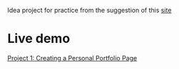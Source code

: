 Idea project for practice from the suggestion of this [site](https://blog.hubspot.com/website/html-projects-for-beginners)
# Live demo
[Project 1: Creating a Personal Portfolio Page](https://raw.githack.com/asfmm/p1-personal-portfolio-page/main/index.html)

